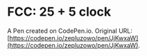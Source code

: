 # FCC: 25 + 5 clock

A Pen created on CodePen.io. Original URL: [https://codepen.io/zepluzowo/pen/JjKwxaW](https://codepen.io/zepluzowo/pen/JjKwxaW).


